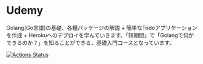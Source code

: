 # Udemy
Golang(Go言語)の基礎、各種パッケージの解説 + 簡単なTodoアプリケーションを作成 + Herokuへのデプロイを学んでいきます。「短期間」で「Golangで何ができるのか？」を知ることができる、基礎入門コースとなっています。

[![Actions Status](https://github.com/bigmuramura/simple-todo/workflows/golangci-lint/badge.svg)](https://github.com/bigmuramura/simple-todo/actions)

